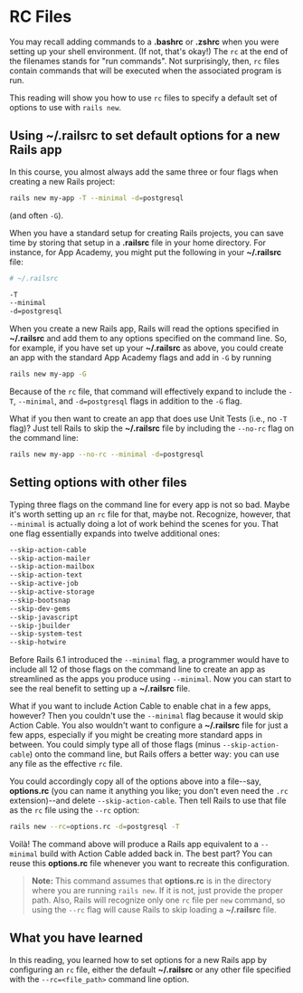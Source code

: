# RC Files

You may recall adding commands to a __.bashrc__ or __.zshrc__ when you were
setting up your shell environment. (If not, that's okay!) The `rc` at the end of
the filenames stands for "run commands". Not surprisingly, then, `rc` files
contain commands that will be executed when the associated program is run.

This reading will show you how to use `rc` files to specify a default set of
options to use with `rails new`.

## Using __~/.railsrc__ to set default options for a new Rails app

In this course, you almost always add the same three or four flags when creating
a new Rails project:

```sh
rails new my-app -T --minimal -d=postgresql
```

(and often `-G`).

When you have a standard setup for creating Rails projects, you can save time by
storing that setup in a __.railsrc__ file in your home directory. For instance,
for App Academy, you might put the following in your __~/.railsrc__ file:

```sh
# ~/.railsrc

-T
--minimal
-d=postgresql
```

When you create a new Rails app, Rails will read the options specified in
__~/.railsrc__ and add them to any options specified on the command line. So,
for example, if you have set up your __~/.railsrc__ as above, you could create
an app with the standard App Academy flags and add in `-G` by running

```sh
rails new my-app -G
```

Because of the `rc` file, that command will effectively expand to include the
`-T`, `--minimal`, and `-d=postgresql` flags in addition to the `-G` flag.

What if you then want to create an app that does use Unit Tests (i.e., no `-T`
flag)? Just tell Rails to skip the __~/.railsrc__ file by including the
`--no-rc` flag on the command line:

```sh
rails new my-app --no-rc --minimal -d=postgresql
```

## Setting options with other files

Typing three flags on the command line for every app is not so bad. Maybe it's
worth setting up an `rc` file for that, maybe not. Recognize, however, that
`--minimal` is actually doing a lot of work behind the scenes for you. That one
flag essentially expands into twelve additional ones:

```sh
--skip-action-cable
--skip-action-mailer
--skip-action-mailbox
--skip-action-text
--skip-active-job
--skip-active-storage
--skip-bootsnap
--skip-dev-gems
--skip-javascript
--skip-jbuilder
--skip-system-test
--skip-hotwire
```

Before Rails 6.1 introduced the `--minimal` flag, a programmer would have to
include all 12 of those flags on the command line to create an app as
streamlined as the apps you produce using `--minimal`. Now you can start to see
the real benefit to setting up a __~/.railsrc__ file.

What if you want to include Action Cable to enable chat in a few apps, however?
Then you couldn't use the `--minimal` flag because it would skip Action Cable.
You also wouldn't want to configure a __~/.railsrc__ file for just a few apps,
especially if you might be creating more standard apps in between. You could
simply type all of those flags (minus `--skip-action-cable`) onto the command
line, but Rails offers a better way: you can use any file as the effective `rc`
file.

You could accordingly copy all of the options above into a file--say,
__options.rc__ (you can name it anything you like; you don't even need the `.rc`
extension)--and delete `--skip-action-cable`. Then tell Rails to use that file
as the `rc` file using the `--rc` option:

```sh
rails new --rc=options.rc -d=postgresql -T
```

Voilà! The command above will produce a Rails app equivalent to a `--minimal`
build with Action Cable added back in. The best part? You can reuse this
__options.rc__ file whenever you want to recreate this configuration.

> **Note:** This command assumes that __options.rc__ is in the directory where
> you are running `rails new`. If it is not, just provide the proper path. Also,
> Rails will recognize only one `rc` file per `new` command, so using the `--rc`
> flag will cause Rails to skip loading a __~/.railsrc__ file.

## What you have learned

In this reading, you learned how to set options for a new Rails app by
configuring an `rc` file, either the default __~/.railsrc__ or any other file
specified with the `--rc=<file_path>` command line option.
